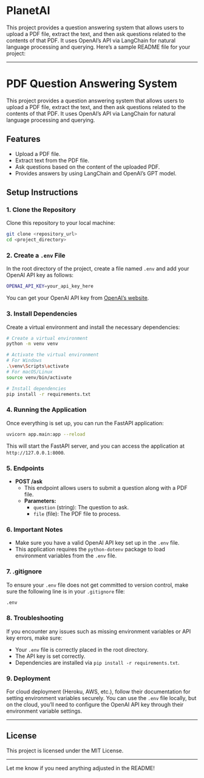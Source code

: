# PlanetAI
 This project provides a question answering system that allows users to upload a PDF file, extract the text, and then ask questions related to the contents of that PDF. It uses OpenAI’s API via LangChain for natural language processing and querying.
Here’s a sample README file for your project:

---

# PDF Question Answering System

This project provides a question answering system that allows users to upload a PDF file, extract the text, and then ask questions related to the contents of that PDF. It uses OpenAI’s API via LangChain for natural language processing and querying.

## Features
- Upload a PDF file.
- Extract text from the PDF file.
- Ask questions based on the content of the uploaded PDF.
- Provides answers by using LangChain and OpenAI’s GPT model.

## Setup Instructions

### 1. Clone the Repository
Clone this repository to your local machine:

```bash
git clone <repository_url>
cd <project_directory>
```

### 2. Create a `.env` File
In the root directory of the project, create a file named `.env` and add your OpenAI API key as follows:

```bash
OPENAI_API_KEY=your_api_key_here
```

You can get your OpenAI API key from [OpenAI’s website](https://beta.openai.com/signup/).

### 3. Install Dependencies
Create a virtual environment and install the necessary dependencies:

```bash
# Create a virtual environment
python -m venv venv

# Activate the virtual environment
# For Windows
.\venv\Scripts\activate
# For macOS/Linux
source venv/bin/activate

# Install dependencies
pip install -r requirements.txt
```

### 4. Running the Application
Once everything is set up, you can run the FastAPI application:

```bash
uvicorn app.main:app --reload
```

This will start the FastAPI server, and you can access the application at `http://127.0.0.1:8000`.

### 5. Endpoints
- **POST /ask**
  - This endpoint allows users to submit a question along with a PDF file.
  - **Parameters:**
    - `question` (string): The question to ask.
    - `file` (file): The PDF file to process.

### 6. Important Notes
- Make sure you have a valid OpenAI API key set up in the `.env` file.
- This application requires the `python-dotenv` package to load environment variables from the `.env` file.

### 7. .gitignore
To ensure your `.env` file does not get committed to version control, make sure the following line is in your `.gitignore` file:

```bash
.env
```

### 8. Troubleshooting
If you encounter any issues such as missing environment variables or API key errors, make sure:
- Your `.env` file is correctly placed in the root directory.
- The API key is set correctly.
- Dependencies are installed via `pip install -r requirements.txt`.

### 9. Deployment
For cloud deployment (Heroku, AWS, etc.), follow their documentation for setting environment variables securely. You can use the `.env` file locally, but on the cloud, you’ll need to configure the OpenAI API key through their environment variable settings.

---

## License

This project is licensed under the MIT License.

---

Let me know if you need anything adjusted in the README!
